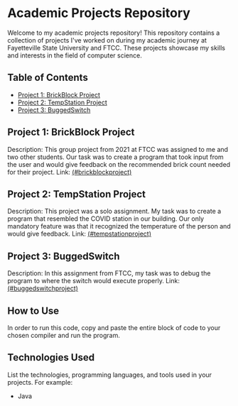 # Academic Projects Repository

Welcome to my academic projects repository! This repository contains a collection of projects I've worked on during my academic journey at Fayetteville State University and FTCC. These projects showcase my skills and interests in the field of computer science.

## Table of Contents
- [Project 1: BrickBlock Project](#project-1-brickblockproject)
- [Project 2: TempStation Project](#project-2-tempstationproject)
- [Project 3: BuggedSwitch](#project-3-buggedswitchproject)

## Project 1: BrickBlock Project
Description: This group project from 2021 at FTCC was assigned to me and two other students. Our task was to create a program that took
input from the user and would give feedback on the recommended brick count needed for their project.
Link: [(#brickblockproject)](https://github.com/Poptart1249/My-Projects/blob/main/BrickBlockProject)

## Project 2: TempStation Project
Description: This project was a solo assignment. My task was to create a program that resembled the COVID station in our building.
Our only mandatory feature was that it recognized the temperature of the person and would give feedback.
Link: [(#tempstationproject)](https://github.com/Poptart1249/My-Projects/blob/main/TempStationProject)

## Project 3: BuggedSwitch
Description: In this assignment from FTCC, my task was to debug the program to where the switch would execute properly.
Link: [(#buggedswitchproject)](https://github.com/Poptart1249/My-Projects/blob/main/BuggedSwitchProject)

## How to Use
In order to run this code, copy and paste the entire block of code to your chosen compiler and run the program.

## Technologies Used
List the technologies, programming languages, and tools used in your projects. For example:
- Java

